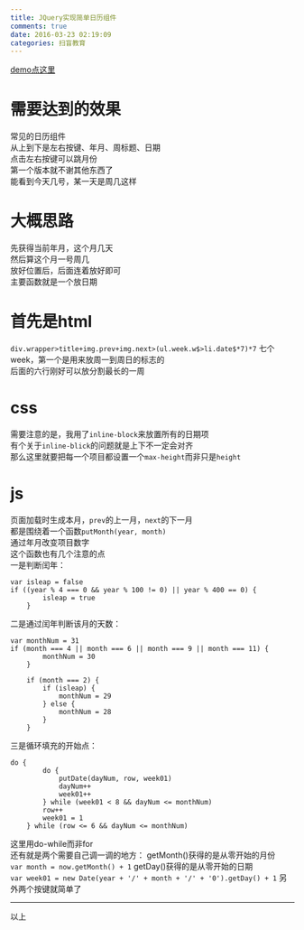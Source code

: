 ```yaml
---
title: JQuery实现简单日历组件
comments: true
date: 2016-03-23 02:19:09
categories: 扫盲教育
---
```

[demo点这里](//gaoryrt.com/CV/calendar/index.html)
# 需要达到的效果
常见的日历组件  
从上到下是左右按键、年月、周标题、日期  
点击左右按键可以跳月份  
第一个版本就不谢其他东西了  
能看到今天几号，某一天是周几这样  
# 大概思路
先获得当前年月，这个月几天      
然后算这个月一号周几  
放好位置后，后面连着放好即可  
主要函数就是一个放日期
# 首先是html
`div.wrapper>title+img.prev+img.next>(ul.week.w$>li.date$*7)*7`
七个week，第一个是用来放周一到周日的标志的  
后面的六行刚好可以放分割最长的一周  
# css
需要注意的是，我用了`inline-block`来放置所有的日期项  
有个关于`inline-blick`的问题就是上下不一定会对齐  
那么这里就要把每一个项目都设置一个`max-height`而非只是`height`  

# js
页面加载时生成本月，`prev`的上一月，`next`的下一月  
都是围绕着一个函数`putMonth(year, month)`  
通过年月改变项目数字  
这个函数也有几个注意的点  
一是判断闰年：  
```
var isleap = false
if ((year % 4 === 0 && year % 100 != 0) || year % 400 == 0) {
        isleap = true
    }
```
二是通过闰年判断该月的天数：  
```
var monthNum = 31
if (month === 4 || month === 6 || month === 9 || month === 11) {
        monthNum = 30
    }

    if (month === 2) {
        if (isleap) {
            monthNum = 29
        } else {
            monthNum = 28
        }
    }
```
三是循环填充的开始点：  
```
do {
        do {
            putDate(dayNum, row, week01)
            dayNum++
            week01++
        } while (week01 < 8 && dayNum <= monthNum)
        row++
        week01 = 1
    } while (row <= 6 && dayNum <= monthNum)
```
这里用do-while而非for  
还有就是两个需要自己调一调的地方：
getMonth()获得的是从零开始的月份  
`var month = now.getMonth() + 1`
getDay()获得的是从零开始的日期  
`var week01 = new Date(year + '/' + month + '/' + '0').getDay() + 1`
另外两个按键就简单了  
***
以上
